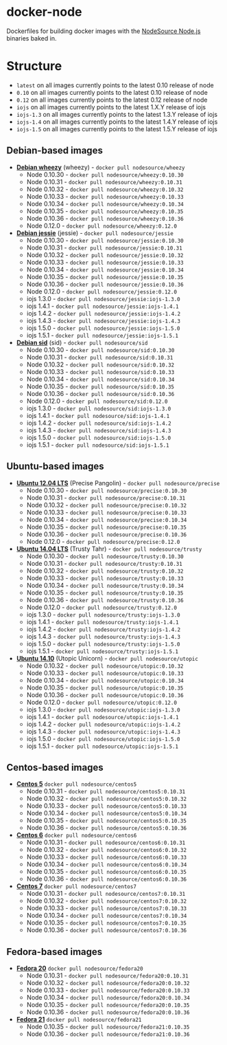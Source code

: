 # docker-node

Dockerfiles for building docker images with the [NodeSource Node.js](https://github.com/nodesource/distributions) binaries baked in.

# Structure

* `latest` on all images currently points to the latest 0.10 release of node
* `0.10` on all images currently points to the latest 0.10 release of node
* `0.12` on all images currently points to the latest 0.12 release of node
* `iojs` on all images currently points to the latest 1.X.Y release of iojs
* `iojs-1.3` on all images currently points to the latest 1.3.Y release of iojs
* `iojs-1.4` on all images currently points to the latest 1.4.Y release of iojs
* `iojs-1.5` on all images currently points to the latest 1.5.Y release of iojs

## Debian-based images

* [**Debian wheezy**](https://registry.hub.docker.com/u/nodesource/wheezy/) (wheezy) - `docker pull nodesource/wheezy`
  * Node 0.10.30 - `docker pull nodesource/wheezy:0.10.30`
  * Node 0.10.31 - `docker pull nodesource/wheezy:0.10.31`
  * Node 0.10.32 - `docker pull nodesource/wheezy:0.10.32`
  * Node 0.10.33 - `docker pull nodesource/wheezy:0.10.33`
  * Node 0.10.34 - `docker pull nodesource/wheezy:0.10.34`
  * Node 0.10.35 - `docker pull nodesource/wheezy:0.10.35`
  * Node 0.10.36 - `docker pull nodesource/wheezy:0.10.36`
  * Node 0.12.0  - `docker pull nodesource/wheezy:0.12.0`
* [**Debian jessie**](https://registry.hub.docker.com/u/nodesource/jessie/) (jessie) - `docker pull nodesource/jessie`
  * Node 0.10.30 - `docker pull nodesource/jessie:0.10.30`
  * Node 0.10.31 - `docker pull nodesource/jessie:0.10.31`
  * Node 0.10.32 - `docker pull nodesource/jessie:0.10.32`
  * Node 0.10.33 - `docker pull nodesource/jessie:0.10.33`
  * Node 0.10.34 - `docker pull nodesource/jessie:0.10.34`
  * Node 0.10.35 - `docker pull nodesource/jessie:0.10.35`
  * Node 0.10.36 - `docker pull nodesource/jessie:0.10.36`
  * Node 0.12.0  - `docker pull nodesource/jessie:0.12.0`
  * iojs 1.3.0   - `docker pull nodesource/jessie:iojs-1.3.0`
  * iojs 1.4.1   - `docker pull nodesource/jessie:iojs-1.4.1`
  * iojs 1.4.2   - `docker pull nodesource/jessie:iojs-1.4.2`
  * iojs 1.4.3   - `docker pull nodesource/jessie:iojs-1.4.3`
  * iojs 1.5.0   - `docker pull nodesource/jessie:iojs-1.5.0`
  * iojs 1.5.1   - `docker pull nodesource/jessie:iojs-1.5.1`
* [**Debian sid**](https://registry.hub.docker.com/u/nodesource/sid/) (sid) - `docker pull nodesource/sid`
  * Node 0.10.30 - `docker pull nodesource/sid:0.10.30`
  * Node 0.10.31 - `docker pull nodesource/sid:0.10.31`
  * Node 0.10.32 - `docker pull nodesource/sid:0.10.32`
  * Node 0.10.33 - `docker pull nodesource/sid:0.10.33`
  * Node 0.10.34 - `docker pull nodesource/sid:0.10.34`
  * Node 0.10.35 - `docker pull nodesource/sid:0.10.35`
  * Node 0.10.36 - `docker pull nodesource/sid:0.10.36`
  * Node 0.12.0  - `docker pull nodesource/sid:0.12.0`
  * iojs 1.3.0   - `docker pull nodesource/sid:iojs-1.3.0`
  * iojs 1.4.1   - `docker pull nodesource/sid:iojs-1.4.1`
  * iojs 1.4.2   - `docker pull nodesource/sid:iojs-1.4.2`
  * iojs 1.4.3   - `docker pull nodesource/sid:iojs-1.4.3`
  * iojs 1.5.0   - `docker pull nodesource/sid:iojs-1.5.0`
  * iojs 1.5.1   - `docker pull nodesource/sid:iojs-1.5.1`

## Ubuntu-based images

* [**Ubuntu 12.04 LTS**](https://registry.hub.docker.com/u/nodesource/precise/) (Precise Pangolin) - `docker pull nodesource/precise`
  * Node 0.10.30 - `docker pull nodesource/precise:0.10.30`
  * Node 0.10.31 - `docker pull nodesource/precise:0.10.31`
  * Node 0.10.32 - `docker pull nodesource/precise:0.10.32`
  * Node 0.10.33 - `docker pull nodesource/precise:0.10.33`
  * Node 0.10.34 - `docker pull nodesource/precise:0.10.34`
  * Node 0.10.35 - `docker pull nodesource/precise:0.10.35`
  * Node 0.10.36 - `docker pull nodesource/precise:0.10.36`
  * Node 0.12.0  - `docker pull nodesource/precise:0.12.0`
* [**Ubuntu 14.04 LTS**](https://registry.hub.docker.com/u/nodesource/trusty/) (Trusty Tahr) - `docker pull nodesource/trusty`
  * Node 0.10.30 - `docker pull nodesource/trusty:0.10.30`
  * Node 0.10.31 - `docker pull nodesource/trusty:0.10.31`
  * Node 0.10.32 - `docker pull nodesource/trusty:0.10.32`
  * Node 0.10.33 - `docker pull nodesource/trusty:0.10.33`
  * Node 0.10.34 - `docker pull nodesource/trusty:0.10.34`
  * Node 0.10.35 - `docker pull nodesource/trusty:0.10.35`
  * Node 0.10.36 - `docker pull nodesource/trusty:0.10.36`
  * Node 0.12.0  - `docker pull nodesource/trusty:0.12.0`
  * iojs 1.3.0   - `docker pull nodesource/trusty:iojs-1.3.0`
  * iojs 1.4.1   - `docker pull nodesource/trusty:iojs-1.4.1`
  * iojs 1.4.2   - `docker pull nodesource/trusty:iojs-1.4.2`
  * iojs 1.4.3   - `docker pull nodesource/trusty:iojs-1.4.3`
  * iojs 1.5.0   - `docker pull nodesource/trusty:iojs-1.5.0`
  * iojs 1.5.1   - `docker pull nodesource/trusty:iojs-1.5.1`
* [**Ubuntu 14.10**](https://registry.hub.docker.com/u/nodesource/utopic/)  (Utopic Unicorn) - `docker pull nodesource/utopic`
  * Node 0.10.32 - `docker pull nodesource/utopic:0.10.32`
  * Node 0.10.33 - `docker pull nodesource/utopic:0.10.33`
  * Node 0.10.34 - `docker pull nodesource/utopic:0.10.34`
  * Node 0.10.35 - `docker pull nodesource/utopic:0.10.35`
  * Node 0.10.36 - `docker pull nodesource/utopic:0.10.36`
  * Node 0.12.0  - `docker pull nodesource/utopic:0.12.0`
  * iojs 1.3.0   - `docker pull nodesource/utopic:iojs-1.3.0`
  * iojs 1.4.1   - `docker pull nodesource/utopic:iojs-1.4.1`
  * iojs 1.4.2   - `docker pull nodesource/utopic:iojs-1.4.2`
  * iojs 1.4.3   - `docker pull nodesource/utopic:iojs-1.4.3`
  * iojs 1.5.0   - `docker pull nodesource/utopic:iojs-1.5.0`
  * iojs 1.5.1   - `docker pull nodesource/utopic:iojs-1.5.1`

## Centos-based images
* [**Centos 5**](https://registry.hub.docker.com/u/nodesource/centos5/) `docker pull nodesource/centos5`
    * Node 0.10.31 - `docker pull nodesource/centos5:0.10.31`
    * Node 0.10.32 - `docker pull nodesource/centos5:0.10.32`
    * Node 0.10.33 - `docker pull nodesource/centos5:0.10.33`
    * Node 0.10.34 - `docker pull nodesource/centos5:0.10.34`
    * Node 0.10.35 - `docker pull nodesource/centos5:0.10.35`
    * Node 0.10.36 - `docker pull nodesource/centos5:0.10.36`
* [**Centos 6**](https://registry.hub.docker.com/u/nodesource/centos6/) `docker pull nodesource/centos6`
    * Node 0.10.31 - `docker pull nodesource/centos6:0.10.31`
    * Node 0.10.32 - `docker pull nodesource/centos6:0.10.32`
    * Node 0.10.33 - `docker pull nodesource/centos6:0.10.33`
    * Node 0.10.34 - `docker pull nodesource/centos6:0.10.34`
    * Node 0.10.35 - `docker pull nodesource/centos6:0.10.35`
    * Node 0.10.36 - `docker pull nodesource/centos6:0.10.36`
* [**Centos 7**](https://registry.hub.docker.com/u/nodesource/centos7/) `docker pull nodesource/centos7`
    * Node 0.10.31 - `docker pull nodesource/centos7:0.10.31`
    * Node 0.10.32 - `docker pull nodesource/centos7:0.10.32`
    * Node 0.10.33 - `docker pull nodesource/centos7:0.10.33`
    * Node 0.10.34 - `docker pull nodesource/centos7:0.10.34`
    * Node 0.10.35 - `docker pull nodesource/centos7:0.10.35`
    * Node 0.10.36 - `docker pull nodesource/centos7:0.10.36`

## Fedora-based images
* [**Fedora 20**](https://registry.hub.docker.com/u/nodesource/fedora20/) `docker pull nodesource/fedora20`
    * Node 0.10.31 - `docker pull nodesource/fedora20:0.10.31`
    * Node 0.10.32 - `docker pull nodesource/fedora20:0.10.32`
    * Node 0.10.33 - `docker pull nodesource/fedora20:0.10.33`
    * Node 0.10.34 - `docker pull nodesource/fedora20:0.10.34`
    * Node 0.10.35 - `docker pull nodesource/fedora20:0.10.35`
    * Node 0.10.36 - `docker pull nodesource/fedora20:0.10.36`
* [**Fedora 21**](https://registry.hub.docker.com/u/nodesource/fedora21/) `docker pull nodesource/fedora21`
    * Node 0.10.35 - `docker pull nodesource/fedora21:0.10.35`
    * Node 0.10.36 - `docker pull nodesource/fedora21:0.10.36`
